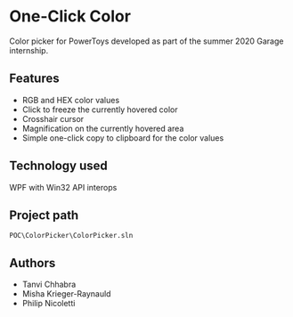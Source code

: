 # One-Click Color

Color picker for PowerToys developed as part of the summer 2020 Garage internship.

## Features

- RGB and HEX color values
- Click to freeze the currently hovered color
- Crosshair cursor
- Magnification on the currently hovered area
- Simple one-click copy to clipboard for the color values

## Technology used

WPF with Win32 API interops

## Project path

`POC\ColorPicker\ColorPicker.sln`

## Authors

- Tanvi Chhabra
- Misha Krieger-Raynauld
- Philip Nicoletti